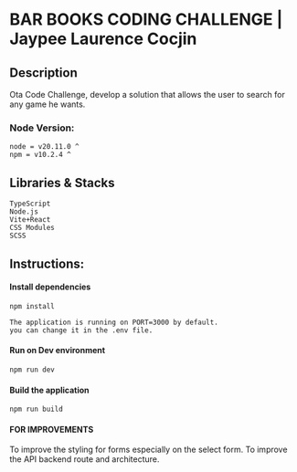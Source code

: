 # BAR BOOKS CODING CHALLENGE | Jaypee Laurence Cocjin


## Description
Ota Code Challenge, develop a solution that allows the user to search for any game he wants.

### Node Version:

```
node = v20.11.0 ^
npm = v10.2.4 ^
```

## Libraries & Stacks
```
TypeScript
Node.js
Vite+React
CSS Modules
SCSS
```

## Instructions:

#### Install dependencies
``` npm install ```

```
The application is running on PORT=3000 by default.
you can change it in the .env file. 
```

#### Run on Dev environment
``` npm run dev ```

#### Build the application
``` npm run build ```


#### FOR IMPROVEMENTS
To improve the styling for forms especially on the select form.
To improve the API backend route and architecture.


